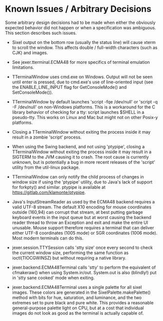 Known Issues / Arbitrary Decisions
==================================

Some arbitrary design decisions had to be made when either the
obviously expected behavior did not happen or when a specification was
ambiguous.  This section describes such issues.

- Sixel output on the bottom row (usually the status line) will cause
  xterm to scroll the window.  This affects double / full-width
  characters (such as CJK) and images.

- See jexer.tterminal.ECMA48 for more specifics of terminal emulation
  limitations.

- TTerminalWindow uses cmd.exe on Windows.  Output will not be seen
  until enter is pressed, due to cmd.exe's use of line-oriented input
  (see the ENABLE_LINE_INPUT flag for GetConsoleMode() and
  SetConsoleMode()).

- TTerminalWindow by default launches 'script -fqe /dev/null' or
  'script -q -F /dev/null' on non-Windows platforms.  This is a
  workaround for the C library behavior of checking for a tty: script
  launches $SHELL in a pseudo-tty.  This works on Linux and Mac but
  might not on other Posix-y platforms.

- Closing a TTerminalWindow without exiting the process inside it may
  result in a zombie 'script' process.

- When using the Swing backend, and not using 'ptypipe', closing a
  TTerminalWindow without exiting the process inside it may result in
  a SIGTERM to the JVM causing it to crash.  The root cause is
  currently unknown, but is potentially a bug in more recent releases
  of the 'script' utility from the util-linux package.

- TTerminalWindow can only notify the child process of changes in
  window size if using the 'ptypipe' utility, due to Java's lack of
  support for forkpty() and similar.  ptypipe is available at
  https://gitlab.com/klamonte/ptypipe.

- Java's InputStreamReader as used by the ECMA48 backend requires a
  valid UTF-8 stream.  The default X10 encoding for mouse coordinates
  outside (160,94) can corrupt that stream, at best putting garbage
  keyboard events in the input queue but at worst causing the backend
  reader thread to throw an Exception and exit and make the entire UI
  unusable.  Mouse support therefore requires a terminal that can
  deliver either UTF-8 coordinates (1005 mode) or SGR coordinates
  (1006 mode).  Most modern terminals can do this.

- jexer.session.TTYSession calls 'stty size' once every second to
  check the current window size, performing the same function as
  ioctl(TIOCGWINSZ) but without requiring a native library.

- jexer.backend.ECMA48Terminal calls 'stty' to perform the equivalent
  of cfmakeraw() when using System.in/out.  System.out is also
  (blindly!) put in 'stty sane cooked' mode when exiting.

- jexer.backend.ECMA48Terminal uses a single palette for all sixel
  images.  These colors are generated in the
  SixelPalette.makePalette() method with bits for hue, saturation, and
  luminance, and the two extremes set to pure black and pure white.
  This provides a reasonable general-purpose palette light on CPU, but
  at a cost that individual images do not look as good as the terminal
  is actually capable of.
